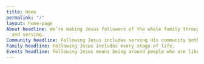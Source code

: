 ```yaml
---
title: Home
permalink: "/"
layout: home-page
About headline: We’re making Jesus followers of the whole family through gathering, learning
  and serving.
Community headline: Following Jesus includes serving His community both locally and globally.
Family headline: Following Jesus includes every stage of life.
Events headline: Following Jesus means being around people who are like Jesus.
---
```

